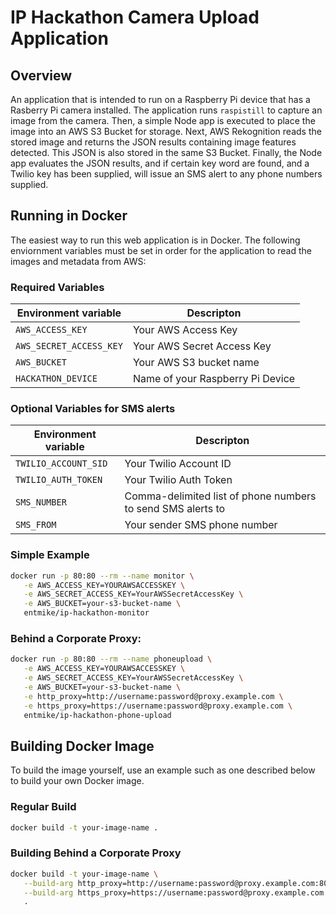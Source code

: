 # IP Hackathon Camera Upload Application

## Overview

An application that is intended to run on a Raspberry Pi device that has a Rasberry Pi camera installed. The application runs `raspistill` to capture an image from the camera. Then, a simple Node app is executed to place the image into an AWS S3 Bucket for storage. Next, AWS Rekognition reads the stored image and returns the JSON results containing image features detected. This JSON is also stored in the same S3 Bucket. Finally, the Node app evaluates the JSON results, and if certain key word are found, and a Twilio key has been supplied, will issue an SMS alert to any phone numbers supplied.

## Running in Docker

The easiest way to run this web application is in Docker. The following enviornment variables must be set in order for the application to read the images and metadata from AWS:

### Required Variables

| Environment variable    | Descripton                       |
| ----------------------- | -------------------------------- |
| `AWS_ACCESS_KEY`        | Your AWS Access Key              |
| `AWS_SECRET_ACCESS_KEY` | Your AWS Secret Access Key       |
| `AWS_BUCKET`            | Your AWS S3 bucket name          |
| `HACKATHON_DEVICE`      | Name of your Raspberry Pi Device |

### Optional Variables for SMS alerts

| Environment variable | Descripton                                                  |
| -------------------- | ----------------------------------------------------------- |
| `TWILIO_ACCOUNT_SID` | Your Twilio Account ID                                      |
| `TWILIO_AUTH_TOKEN`  | Your Twilio Auth Token                                      |
| `SMS_NUMBER`         | Comma-delimited list of phone numbers to send SMS alerts to |
| `SMS_FROM`           | Your sender SMS phone number                                |

### Simple Example

```bash
docker run -p 80:80 --rm --name monitor \
   -e AWS_ACCESS_KEY=YOURAWSACCESSKEY \
   -e AWS_SECRET_ACCESS_KEY=YourAWSSecretAccessKey \
   -e AWS_BUCKET=your-s3-bucket-name \
   entmike/ip-hackathon-monitor
```

### Behind a Corporate Proxy:

```bash
docker run -p 80:80 --rm --name phoneupload \
   -e AWS_ACCESS_KEY=YOURAWSACCESSKEY \
   -e AWS_SECRET_ACCESS_KEY=YourAWSSecretAccessKey \
   -e AWS_BUCKET=your-s3-bucket-name \
   -e http_proxy=http://username:password@proxy.example.com \
   -e https_proxy=https://username:password@proxy.example.com \
   entmike/ip-hackathon-phone-upload
```

## Building Docker Image

To build the image yourself, use an example such as one described below to build your own Docker image.

### Regular Build

```bash
docker build -t your-image-name .
```

### Building Behind a Corporate Proxy

```bash
docker build -t your-image-name \
   --build-arg http_proxy=http://username:password@proxy.example.com:8080 \
   --build-arg https_proxy=https://username:password@proxy.example.com:8080 \
   .
```
